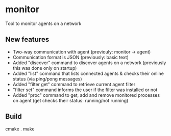 # monitor 
Tool to monitor agents on a network

## New features
- Two-way communication with agent (previouly: monitor -> agent)
- Communication format is JSON (previously: basic text)
- Added "discover" command to discover agents on a network (previously this was done only on startup)
- Added "list" command that lists connected agents & checks their online status (via ping/pong messages)
- Added "filter get" command to retrieve current agent filter
- "filter set" command informs the user if the filter was installed or not
- Added "proc" command to get, add and remove monitored processes on agent (get checks their status: running/not running)

## Build

cmake .
make
